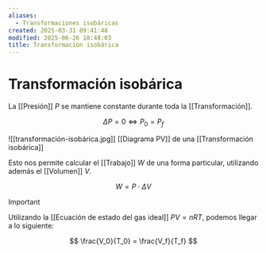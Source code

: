 ```yaml
---
aliases:
  - Transformaciones isobáricas
created: 2025-03-31 09:41:48
modified: 2025-06-26 18:48:03
title: Transformación isobárica
---
```


# Transformación isobárica

La [[Presión]] $P$ se mantiene constante durante toda la [[Transformación]].

$$
\Delta P = 0
\Leftrightarrow
P_0 = P_f
$$

![[transformación-isobárica.jpg]] [[Diagrama PV]] de una [[Transformación isobárica]]

Esto nos permite calcular el [[Trabajo]] $W$ de una forma particular, utilizando además el [[Volumen]] $V$.

$$
W = P \cdot \Delta V
$$

> [!important]
> Utilizando la [[Ecuación de estado del gas ideal]] $PV = nRT$, podemos llegar a lo siguiente:
>
> $$
> \frac{V_0}{T_0} = \frac{V_f}{T_f}
> $$
